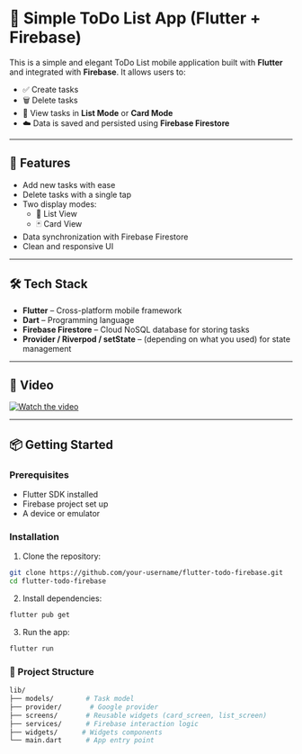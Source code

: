 # 📝 Simple ToDo List App (Flutter + Firebase)

This is a simple and elegant ToDo List mobile application built with **Flutter** and integrated with **Firebase**. It allows users to:

- ✅ Create tasks  
- 🗑️ Delete tasks  
- 🔄 View tasks in **List Mode** or **Card Mode**  
- ☁️ Data is saved and persisted using **Firebase Firestore**

---

## 🚀 Features

- Add new tasks with ease
- Delete tasks with a single tap
- Two display modes:
  - 📄 List View
  - 🃏 Card View
- Data synchronization with Firebase Firestore
- Clean and responsive UI

---

## 🛠️ Tech Stack

- **Flutter** – Cross-platform mobile framework
- **Dart** – Programming language
- **Firebase Firestore** – Cloud NoSQL database for storing tasks
- **Provider / Riverpod / setState** – (depending on what you used) for state management

---

## 📸 Video

[![Watch the video](https://img.youtube.com/vi/bxaKU_Q8TsU/0.jpg)](https://youtu.be/bxaKU_Q8TsU)

---

## 📦 Getting Started

### Prerequisites

- Flutter SDK installed
- Firebase project set up
- A device or emulator

### Installation

1. Clone the repository:

```bash
git clone https://github.com/your-username/flutter-todo-firebase.git
cd flutter-todo-firebase
```

2. Install dependencies:

```bash
flutter pub get
```

3. Run the app:

```bash
flutter run
```

### 🧠 Project Structure

```bash
lib/
├── models/        # Task model
├── provider/       # Google provider
├── screens/       # Reusable widgets (card_screen, list_screen)
├── services/      # Firebase interaction logic
├── widgets/      # Widgets components
└── main.dart      # App entry point
```
